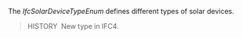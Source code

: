 ﻿The _IfcSolarDeviceTypeEnum_ defines different types of solar devices.

> HISTORY&nbsp; New type in IFC4.
